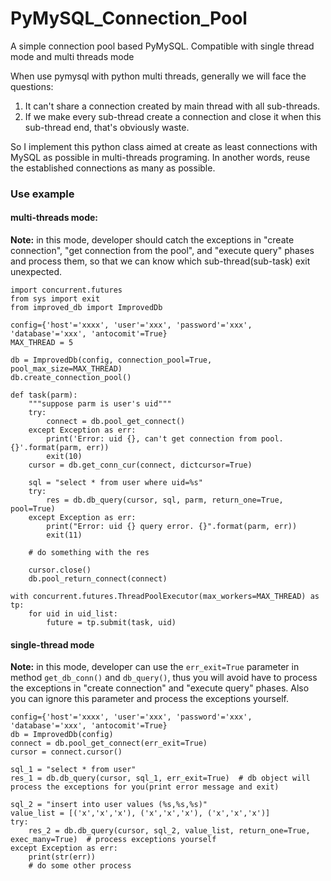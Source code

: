 # PyMySQL_Connection_Pool
A simple connection pool based PyMySQL. Compatible with single thread mode and multi threads mode

When use pymysql with python multi threads, generally we will face the questions:
1. It can't share a connection created by main thread with all sub-threads.
2. If we make every sub-thread create a connection and close it when this sub-thread end, that's obviously waste.

So I implement this python class aimed at create as least connections with MySQL as possible in multi-threads programing. In another words, reuse the established connections as many as possible.

### Use example

#### multi-threads mode:  
**Note:** in this mode, developer should catch the exceptions in "create connection", "get connection from the pool", and "execute query" phases and process them, so that we can know which sub-thread(sub-task) exit unexpected. 
```
import concurrent.futures
from sys import exit
from improved_db import ImprovedDb

config={'host'='xxxx', 'user'='xxx', 'password'='xxx', 'database'='xxx', 'antocomit'=True}
MAX_THREAD = 5

db = ImprovedDb(config, connection_pool=True, pool_max_size=MAX_THREAD)
db.create_connection_pool()

def task(parm):
    """suppose parm is user's uid"""
    try: 
        connect = db.pool_get_connect()
    except Exception as err:
        print('Error: uid {}, can't get connection from pool. {}'.format(parm, err))
        exit(10)
    cursor = db.get_conn_cur(connect, dictcursor=True)   
    
    sql = "select * from user where uid=%s"
    try:
        res = db.db_query(cursor, sql, parm, return_one=True, pool=True)
    except Exception as err:
        print("Error: uid {} query error. {}".format(parm, err))
        exit(11)
        
    # do something with the res
    
    cursor.close()
    db.pool_return_connect(connect)
    
with concurrent.futures.ThreadPoolExecutor(max_workers=MAX_THREAD) as tp:
    for uid in uid_list:
        future = tp.submit(task, uid)
```
#### single-thread mode
**Note:** in this mode, developer can use the `err_exit=True` parameter in method `get_db_conn()` and `db_query()`, thus you will avoid have to process the exceptions in "create connection" and "execute query" phases. Also you can ignore this parameter and process the exceptions yourself.
```
config={'host'='xxxx', 'user'='xxx', 'password'='xxx', 'database'='xxx', 'antocomit'=True}
db = ImprovedDb(config)
connect = db.pool_get_connect(err_exit=True)
cursor = connect.cursor()

sql_1 = "select * from user"
res_1 = db.db_query(cursor, sql_1, err_exit=True)  # db object will process the exceptions for you(print error message and exit)

sql_2 = "insert into user values (%s,%s,%s)"
value_list = [('x','x','x'), ('x','x','x'), ('x','x','x')]
try:
    res_2 = db.db_query(cursor, sql_2, value_list, return_one=True, exec_many=True)  # process exceptions yourself
except Exception as err:
    print(str(err))
    # do some other process
```
